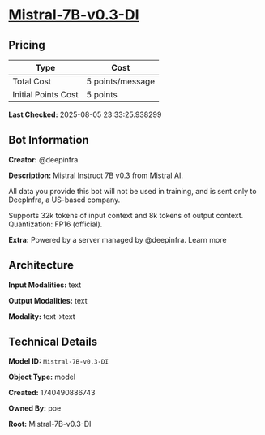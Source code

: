 # [Mistral-7B-v0.3-DI](https://poe.com/Mistral-7B-v0.3-DI)

## Pricing

| Type | Cost |
|------|------|
| Total Cost | 5 points/message |
| Initial Points Cost | 5 points |

**Last Checked:** 2025-08-05 23:33:25.938299


## Bot Information

**Creator:** @deepinfra

**Description:** Mistral Instruct 7B v0.3 from Mistral AI.

All data you provide this bot will not be used in training, and is sent only to DeepInfra, a US-based company.

Supports 32k tokens of input context and 8k tokens of output context. Quantization: FP16 (official).

**Extra:** Powered by a server managed by @deepinfra. Learn more


## Architecture

**Input Modalities:** text

**Output Modalities:** text

**Modality:** text->text


## Technical Details

**Model ID:** `Mistral-7B-v0.3-DI`

**Object Type:** model

**Created:** 1740490886743

**Owned By:** poe

**Root:** Mistral-7B-v0.3-DI
